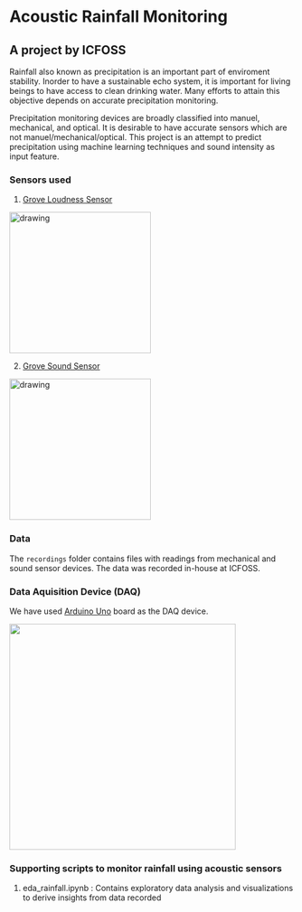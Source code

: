 # Acoustic Rainfall Monitoring
## A project by ICFOSS

Rainfall also known as precipitation is an important part of enviroment stability. Inorder to have a sustainable echo system, it is important for living beings to have access to clean drinking water. Many efforts to attain this objective depends on accurate precipitation monitoring.

Precipitation monitoring devices are broadly classified into manuel, mechanical, and optical. It is desirable to have accurate sensors which are not manuel/mechanical/optical. This project is an attempt to predict precipitation using machine learning techniques and sound intensity as input feature.

### Sensors used

1. [Grove Loudness Sensor](https://wiki.seeedstudio.com/Grove-Loudness_Sensor/)
<img src="https://files.seeedstudio.com/wiki/Grove-Loudness_Sensor/img/Loudness%20Sensor_new.jpg" alt="drawing" width="250"/>

2. [Grove Sound Sensor](https://wiki.seeedstudio.com/Grove-Sound_Sensor/)
<img src="https://files.seeedstudio.com/wiki/Grove_Sound_Sensor/img/page_small_1.jpg" alt="drawing" width="250"/>

### Data
The `recordings` folder contains files with readings from mechanical and sound sensor devices. The data was recorded in-house at ICFOSS.

### Data Aquisition Device (DAQ)

We have used [Arduino Uno](https://en.wikipedia.org/wiki/Arduino_Uno) board as the DAQ device.

<img src="https://upload.wikimedia.org/wikipedia/commons/thumb/3/38/Arduino_Uno_-_R3.jpg/440px-Arduino_Uno_-_R3.jpg" width="400"/>


### Supporting scripts to monitor rainfall using acoustic sensors
1. eda_rainfall.ipynb : Contains exploratory data analysis and visualizations to derive insights from data recorded

